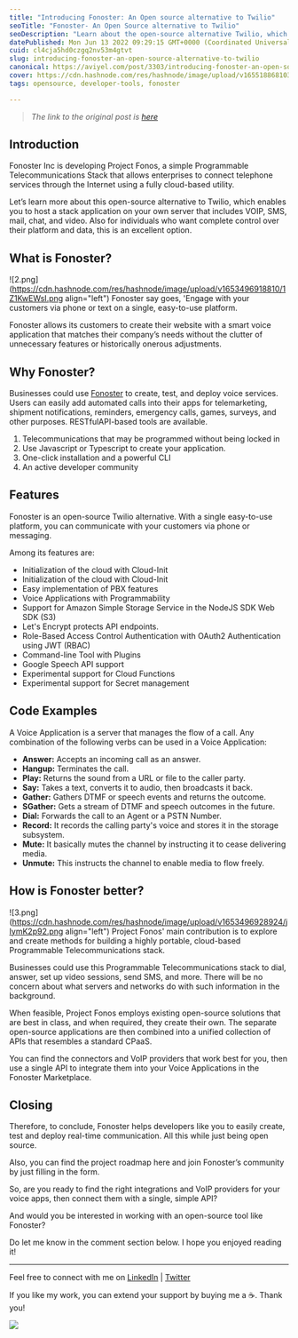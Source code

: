 ```yaml
---
title: "Introducing Fonoster: An Open source alternative to Twilio"
seoTitle: "Fonoster- An Open Source alternative to Twilio"
seoDescription: "Learn about the open-source alternative Twilio, which allows users to create their website with smart-voice applications easily."
datePublished: Mon Jun 13 2022 09:29:15 GMT+0000 (Coordinated Universal Time)
cuid: cl4cja5hd0czgq2nv53m4gtvt
slug: introducing-fonoster-an-open-source-alternative-to-twilio
canonical: https://aviyel.com/post/3303/introducing-fonoster-an-open-source-alternative-to-twilio
cover: https://cdn.hashnode.com/res/hashnode/image/upload/v1655188681035/e0jNPAOND.png
tags: opensource, developer-tools, fonoster

---
```


<meta name="monetization" content="$ilp.uphold.com/fXgYL9dgXzHk">

> *The link to the original post is [here](https://aviyel.com/post/3303/introducing-fonoster-an-open-source-alternative-to-twilio)*

## Introduction

Fonoster Inc is developing Project Fonos, a simple Programmable Telecommunications Stack that allows enterprises to connect telephone services through the Internet using a fully cloud-based utility.

Let’s learn more about this open-source alternative to Twilio, which enables you to host a stack application on your own server that includes VOIP, SMS, mail, chat, and video. Also for individuals who want complete control over their platform and data, this is an excellent option.

## What is Fonoster?

![2.png](https://cdn.hashnode.com/res/hashnode/image/upload/v1653496918810/1Z1KwEWsI.png align="left")
Fonoster say goes, 'Engage with your customers via phone or text on a single, easy-to-use platform.

Fonoster allows its customers to create their website with a smart voice application that matches their company’s needs without the clutter of unnecessary features or historically onerous adjustments.

## Why Fonoster?

Businesses could use [Fonoster]([https://fonoster.com/]) to create, test, and deploy voice services. Users can easily add automated calls into their apps for telemarketing, shipment notifications, reminders, emergency calls, games, surveys, and other purposes. RESTfulAPI-based tools are available.

1. Telecommunications that may be programmed without being locked in
2. Use Javascript or Typescript to create your application.
3. One-click installation and a powerful CLI
4. An active developer community

## Features

Fonoster is an open-source Twilio alternative. With a single easy-to-use platform, you can communicate with your customers via phone or messaging.

Among its features are:

- Initialization of the cloud with Cloud-Init
- Initialization of the cloud with Cloud-Init
- Easy implementation of PBX features
- Voice Applications with Programmability
- Support for Amazon Simple Storage Service in the NodeJS SDK Web SDK (S3)
- Let's Encrypt protects API endpoints.
- Role-Based Access Control Authentication with OAuth2 Authentication using JWT (RBAC)
- Command-line Tool with Plugins
- Google Speech API support
- Experimental support for Cloud Functions
- Experimental support for Secret management

## Code Examples

A Voice Application is a server that manages the flow of a call. Any combination of the following verbs can be used in a Voice Application:

- **Answer:** Accepts an incoming call as an answer.
- **Hangup:** Terminates the call.
- **Play:** Returns the sound from a URL or file to the caller party.
- **Say:** Takes a text, converts it to audio, then broadcasts it back.
- **Gather:** Gathers DTMF or speech events and returns the outcome.
- **SGather:** Gets a stream of DTMF and speech outcomes in the future.
- **Dial:** Forwards the call to an Agent or a PSTN Number.
- **Record:** It records the calling party's voice and stores it in the storage subsystem.
- **Mute:** It basically mutes the channel by instructing it to cease delivering media.
- **Unmute:** This instructs the channel to enable media to flow freely.

## How is Fonoster better?

![3.png](https://cdn.hashnode.com/res/hashnode/image/upload/v1653496928924/jIymK2p92.png align="left")
Project Fonos' main contribution is to explore and create methods for building a highly portable, cloud-based Programmable Telecommunications stack.

Businesses could use this Programmable Telecommunications stack to dial, answer, set up video sessions, send SMS, and more. There will be no concern about what servers and networks do with such information in the background.

When feasible, Project Fonos employs existing open-source solutions that are best in class, and when required, they create their own. The separate open-source applications are then combined into a unified collection of APIs that resembles a standard CPaaS.

You can find the connectors and VoIP providers that work best for you, then use a single API to integrate them into your Voice Applications in the Fonoster Marketplace.

## Closing

Therefore, to conclude, Fonoster helps developers like you to easily create, test and deploy real-time communication. All this while just being open source.

Also, you can find the project roadmap here and join Fonoster’s community by just filling in the form.

So, are you ready to find the right integrations and VoIP providers for your voice apps, then connect them with a single, simple API? 

And would you be interested in working with an open-source tool like Fonoster? 

Do let me know in the comment section below. I hope you enjoyed reading it!

<hr></hr>

Feel free to connect with me on  [LinkedIn](https://www.linkedin.com/in/bhumikhokhani/)  |  [Twitter](https://twitter.com/bhumikhokhani) 
<br>
> 
If you like my work, you can extend your support by buying me a ☕. Thank you!

<a href="https://www.buymeacoffee.com/bhumikhokhani"><img src="https://img.buymeacoffee.com/button-api/?text=Buy me a coffee&emoji=&slug=bhumikhokhani&button_colour=FF5F5F&font_colour=ffffff&font_family=Cookie&outline_colour=000000&coffee_colour=FFDD00"></a> 